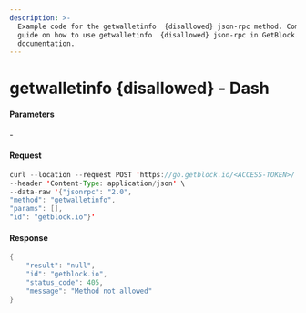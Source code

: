 ```yaml
---
description: >-
  Example code for the getwalletinfo  {disallowed} json-rpc method. Сomplete
  guide on how to use getwalletinfo  {disallowed} json-rpc in GetBlock.io Web3
  documentation.
---
```


# getwalletinfo {disallowed} - Dash

#### Parameters

\-

#### Request

```java
curl --location --request POST 'https://go.getblock.io/<ACCESS-TOKEN>/' \
--header 'Content-Type: application/json' \
--data-raw '{"jsonrpc": "2.0",
"method": "getwalletinfo",
"params": [],
"id": "getblock.io"}'
```

#### Response

```java
{
    "result": "null",
    "id": "getblock.io",
    "status_code": 405,
    "message": "Method not allowed"
}
```
